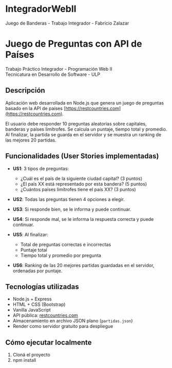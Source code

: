 # IntegradorWebII
Juego de Banderas - Trabajo Integrador - Fabricio Zalazar

# Juego de Preguntas con API de Países

Trabajo Práctico Integrador - Programación Web II  
Tecnicatura en Desarrollo de Software - ULP

## Descripción

Aplicación web desarrollada en Node.js que genera un juego de preguntas basado en la API de países [https://restcountries.com](https://restcountries.com).

El usuario debe responder 10 preguntas aleatorias sobre capitales, banderas y países limítrofes. Se calcula un puntaje, tiempo total y promedio. Al finalizar, la partida se guarda en el servidor y se muestra un ranking de las mejores 20 partidas.

## Funcionalidades (User Stories implementadas)

- **US1**: 3 tipos de preguntas:
  - ¿Cuál es el país de la siguiente ciudad capital? (3 puntos)
  - ¿El país XX está representado por esta bandera? (5 puntos)
  - ¿Cuántos países limítrofes tiene el país XX? (3 puntos)

- **US2**: Todas las preguntas tienen 4 opciones a elegir.

- **US3**: Si responde bien, se le informa y puede continuar.

- **US4**: Si responde mal, se le informa la respuesta correcta y puede continuar.

- **US5**: Al finalizar:
  - Total de preguntas correctas e incorrectas
  - Puntaje total
  - Tiempo total y promedio por pregunta

- **US6**: Ranking de las 20 mejores partidas guardadas en el servidor, ordenadas por puntaje.

## Tecnologías utilizadas

- Node.js + Express
- HTML + CSS (Bootstrap)
- Vanilla JavaScript
- API pública: [restcountries.com](https://restcountries.com/)
- Almacenamiento en archivo JSON plano (`partidas.json`)
- Render como servidor gratuito para despliegue

## Cómo ejecutar localmente

1. Cloná el proyecto
2. npm install
